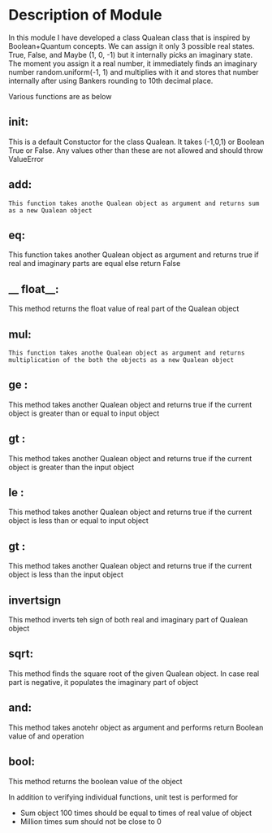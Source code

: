 
 # Description of Module
In this module I have developed a class Qualean  class that is inspired by Boolean+Quantum concepts.
 We can assign it only 3 possible real states. True, False, and Maybe (1, 0, -1) but it internally picks an imaginary state. The moment you assign it a real number, it immediately finds an imaginary number random.uniform(-1, 1) and multiplies with it and stores that number internally after using Bankers rounding to 10th decimal place.   

 Various functions are as below

## __init__:

This is a default Constuctor for the class Qualean. It takes (-1,0,1) or Boolean True or False. Any values other than these are
not allowed and should throw ValueError

## __add__: 
    
    This function takes anothe Qualean object as argument and returns sum as a new Qualean object

## __eq__:

This function takes another Qualean object as argument and returns true if real and imaginary parts are equal else return False

## __ float__:

This method returns the float value of real part of the Qualean object

## __mul__:
    
    This function takes anothe Qualean object as argument and returns multiplication of the both the objects as a new Qualean object 
## __ge__ :

This method takes another Qualean object and returns true if the current object is greater than or equal to input object

## __gt__ :

This method takes another Qualean object and returns true if the current object is greater than the input object

## __le__ :

This method takes another Qualean object and returns true if the current object is less than or equal to input object

## __gt__ :

This method takes another Qualean object and returns true if the current object is less than the input object


## __invertsign__

This method inverts teh sign of both real and imaginary part of Qualean object

## sqrt:

This method finds the square root of the given Qualean object. In case real part is negative, it populates the imaginary part of object


## __and__:

This method takes anotehr object as argument and performs return Boolean value of and operation

## __bool__:

This method returns the boolean value of the object


In addition to verifying individual functions, unit test is performed for 

- Sum object 100 times should be equal to times of real value of object
- Million times sum should not be close to 0



 
 
 
 
 

    
    
    
    